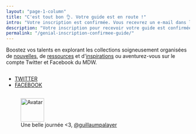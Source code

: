 ```yaml
---
layout: "page-1-column"
title: "C'est tout bon 👌. Votre guide est en route !"
intro: "Votre inscription est confirmée. Vous recevrez un e-mail dans les prochaines minutes avec les détails !"
description: "Votre inscription pour recevoir votre guide est confirmée."
permalink: "/genial-inscription-confirmee-guide/"
---
```

<p class="text-center">Boostez vos talents en explorant les collections soigneusement organisées de <a href="/notes/" title="Les dernières actus en design et développement web">nouvelles</a>, de <a href="/ressources/" title="Gagnez du temps avec ces merveilleuses ressources">ressources</a> et d'<a href="/inspirations/" title="Cultivez votre créativité">inspirations</a> ou aventurez-vous sur le compte Twitter et Facebook du MDW.</p>
<div class="row">
  <div class="small-12 columns">
    <ul class="buttons-inline-list text-center">
      <li>
        <a onclick="ga('send', 'social', 'Twitter', 'follow', '{{ site.url }}{{ page.url | cgi_escape }}');" class="button radius small article-partage-twitter" href="https://twitter.com/@MagDuWebdesign" title="Explorez le MDW sur Twitter" rel="nofollow" target="_blank">TWITTER</a>
      </li>
      <li>
        <a onclick="ga('send', 'social', 'Facebook', 'like', '{{ site.url }}{{ page.url | cgi_escape }}');" class="button radius small article-partage-facebook" href="https://www.facebook.com/MagazineDuWebdesign/" title="Explorez le MDW sur Facebook" rel="nofollow" target="_blank">FACEBOOK</a>
      </li>
    </ul>
  </div>
</div>

<figure class="text-center">
  <img class="rounded-img-d64 mod-avatar" src="{{ site.author.avatar | prepend:'https://s3-eu-west-1.amazonaws.com/mdw-images/large/' }}" alt="Avatar" width="64" height="64">
  <figcaption>Une belle journée <3, <a href="https://twitter.com/guillaumpalayer" title="Twitter @guillaumpalayer" target="_blank">@guillaumpalayer</a></figcaption>
</figure>
